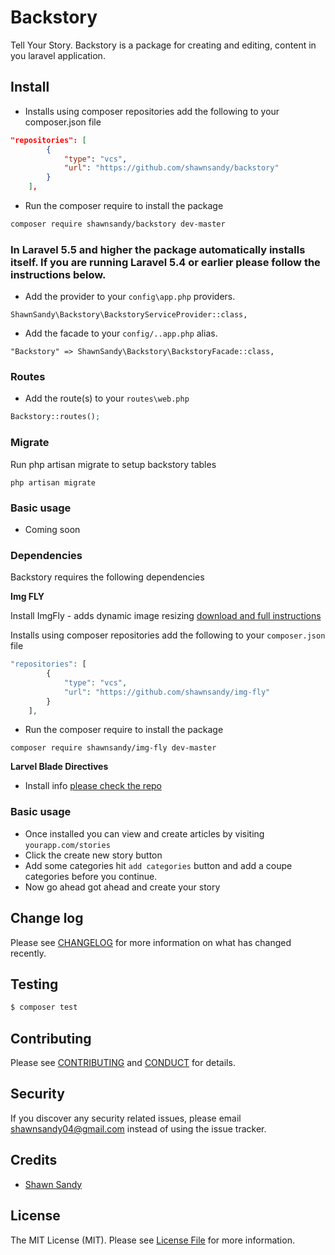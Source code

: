# Backstory

Tell Your Story. Backstory is a package for creating and editing, content in you laravel application.

## Install

- Installs using composer repositories add the following to your composer.json file

``` json
"repositories": [
        {
            "type": "vcs",
            "url": "https://github.com/shawnsandy/backstory"
        }
    ],
```

- Run the composer require to install the package
``` bash
composer require shawnsandy/backstory dev-master
```

### In Laravel 5.5 and higher the package automatically installs itself. If you are running Laravel 5.4 or earlier please follow the instructions below.

* Add the provider to your `config\app.php` providers.

```
ShawnSandy\Backstory\BackstoryServiceProvider::class,
```

* Add the facade to your `config/..app.php` alias.

```
"Backstory" => ShawnSandy\Backstory\BackstoryFacade::class,
```

### Routes

* Add the route(s) to your `routes\web.php`

``` php
Backstory::routes();
```

### Migrate

Run php artisan migrate to setup backstory tables

```
php artisan migrate
```

### Basic usage

- Coming soon

### Dependencies

Backstory requires the following dependencies

__Img FLY__

Install ImgFly - adds dynamic image resizing [download and full instructions](https://github.com/shawnsandy/img-fly)

Installs using composer repositories add the following to your `composer.json` file

``` php
"repositories": [
        {
            "type": "vcs",
            "url": "https://github.com/shawnsandy/img-fly"
        }
    ],
```
- Run the composer require to install the package

```
composer require shawnsandy/img-fly dev-master
```
__Larvel Blade Directives__

- Install info [please check the repo](https://github.com/appstract/laravel-blade-directives)

### Basic usage

- Once installed you can view and create articles by visiting `yourapp.com/stories`
- Click the create new story button
- Add some categories hit `add categories` button and add a coupe categories before you continue.
- Now go ahead got ahead and create your story

## Change log

Please see [CHANGELOG](CHANGELOG.md) for more information on what has changed recently.

## Testing

``` bash
$ composer test
```

## Contributing

Please see [CONTRIBUTING](CONTRIBUTING.md) and [CONDUCT](CONDUCT.md) for details.

## Security

If you discover any security related issues, please email shawnsandy04@gmail.com instead of using the issue tracker.

## Credits

- [Shawn Sandy](http://shawnsandy.design)


## License

The MIT License (MIT). Please see [License File](LICENSE.md) for more information.

